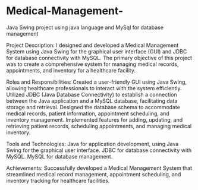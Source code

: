 # Medical-Management-
Java Swing project using java language and MySql for database management

Project Description:
I designed and developed a Medical Management System using Java Swing for the graphical user interface (GUI) and JDBC for database connectivity with MySQL. The primary objective of this project was to create a comprehensive system for managing medical records, appointments, and inventory for a healthcare facility.

Roles and Responsibilities:
Created a user-friendly GUI using Java Swing, allowing healthcare professionals to interact with the system efficiently.
Utilized JDBC (Java Database Connectivity) to establish a connection between the Java application and a MySQL database, facilitating data storage and retrieval.
Designed the database schema to accommodate medical records, patient information, appointment scheduling, and inventory management.
Implemented features for adding, updating, and retrieving patient records, scheduling appointments, and managing medical inventory.

Tools and Technologies:
Java for application development, using Java Swing for the graphical user interface.
JDBC for database connectivity with MySQL.
MySQL for database management.

Achievements:
Successfully developed a Medical Management System that streamlined medical record management, appointment scheduling, and inventory tracking for healthcare facilities.

